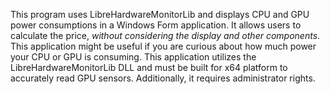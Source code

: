 This program uses LibreHardwareMonitorLib and displays CPU and GPU power consumptions in a Windows Form application. It allows users to calculate the price, *without considering the display and other components*.
This application might be useful if you are curious about how much power your CPU or GPU is consuming.
This application utilizes the LibreHardwareMonitorLib DLL and must be built for x64 platform to accurately read GPU sensors. Additionally, it requires administrator rights.
